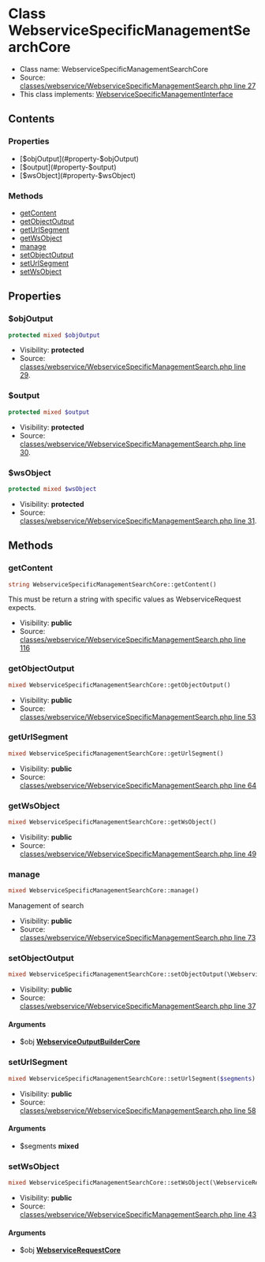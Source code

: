 Class WebserviceSpecificManagementSearchCore
=====================





* Class name: WebserviceSpecificManagementSearchCore
* Source: [classes/webservice/WebserviceSpecificManagementSearch.php line 27](https://github.com/PrestaShop/PrestaShop/blob/1.6.0.12/classes/webservice/WebserviceSpecificManagementSearch.php#L27)
* This class implements: [WebserviceSpecificManagementInterface](interface.WebserviceSpecificManagementInterface.md)

Contents
--------


### Properties

* [$objOutput](#property-$objOutput)
* [$output](#property-$output)
* [$wsObject](#property-$wsObject)

### Methods

* [getContent](#method-getContent)
* [getObjectOutput](#method-getObjectOutput)
* [getUrlSegment](#method-getUrlSegment)
* [getWsObject](#method-getWsObject)
* [manage](#method-manage)
* [setObjectOutput](#method-setObjectOutput)
* [setUrlSegment](#method-setUrlSegment)
* [setWsObject](#method-setWsObject)




Properties
----------


### <a name="property-$objOutput"></a>$objOutput

```php
protected mixed $objOutput
```





* Visibility: **protected**
* Source: [classes/webservice/WebserviceSpecificManagementSearch.php line 29](https://github.com/PrestaShop/PrestaShop/blob/1.6.0.12/classes/webservice/WebserviceSpecificManagementSearch.php#L29).


### <a name="property-$output"></a>$output

```php
protected mixed $output
```





* Visibility: **protected**
* Source: [classes/webservice/WebserviceSpecificManagementSearch.php line 30](https://github.com/PrestaShop/PrestaShop/blob/1.6.0.12/classes/webservice/WebserviceSpecificManagementSearch.php#L30).


### <a name="property-$wsObject"></a>$wsObject

```php
protected mixed $wsObject
```





* Visibility: **protected**
* Source: [classes/webservice/WebserviceSpecificManagementSearch.php line 31](https://github.com/PrestaShop/PrestaShop/blob/1.6.0.12/classes/webservice/WebserviceSpecificManagementSearch.php#L31).


Methods
-------


### <a name="method-getContent"></a>getContent

```php
string WebserviceSpecificManagementSearchCore::getContent()
```

This must be return a string with specific values as WebserviceRequest expects.



* Visibility: **public**
* Source: [classes/webservice/WebserviceSpecificManagementSearch.php line 116](https://github.com/PrestaShop/PrestaShop/blob/1.6.0.12/classes/webservice/WebserviceSpecificManagementSearch.php#L116)




### <a name="method-getObjectOutput"></a>getObjectOutput

```php
mixed WebserviceSpecificManagementSearchCore::getObjectOutput()
```





* Visibility: **public**
* Source: [classes/webservice/WebserviceSpecificManagementSearch.php line 53](https://github.com/PrestaShop/PrestaShop/blob/1.6.0.12/classes/webservice/WebserviceSpecificManagementSearch.php#L53)




### <a name="method-getUrlSegment"></a>getUrlSegment

```php
mixed WebserviceSpecificManagementSearchCore::getUrlSegment()
```





* Visibility: **public**
* Source: [classes/webservice/WebserviceSpecificManagementSearch.php line 64](https://github.com/PrestaShop/PrestaShop/blob/1.6.0.12/classes/webservice/WebserviceSpecificManagementSearch.php#L64)




### <a name="method-getWsObject"></a>getWsObject

```php
mixed WebserviceSpecificManagementSearchCore::getWsObject()
```





* Visibility: **public**
* Source: [classes/webservice/WebserviceSpecificManagementSearch.php line 49](https://github.com/PrestaShop/PrestaShop/blob/1.6.0.12/classes/webservice/WebserviceSpecificManagementSearch.php#L49)




### <a name="method-manage"></a>manage

```php
mixed WebserviceSpecificManagementSearchCore::manage()
```

Management of search



* Visibility: **public**
* Source: [classes/webservice/WebserviceSpecificManagementSearch.php line 73](https://github.com/PrestaShop/PrestaShop/blob/1.6.0.12/classes/webservice/WebserviceSpecificManagementSearch.php#L73)




### <a name="method-setObjectOutput"></a>setObjectOutput

```php
mixed WebserviceSpecificManagementSearchCore::setObjectOutput(\WebserviceOutputBuilderCore $obj)
```





* Visibility: **public**
* Source: [classes/webservice/WebserviceSpecificManagementSearch.php line 37](https://github.com/PrestaShop/PrestaShop/blob/1.6.0.12/classes/webservice/WebserviceSpecificManagementSearch.php#L37)


#### Arguments
* $obj **[WebserviceOutputBuilderCore](class.WebserviceOutputBuilderCore.md)**



### <a name="method-setUrlSegment"></a>setUrlSegment

```php
mixed WebserviceSpecificManagementSearchCore::setUrlSegment($segments)
```





* Visibility: **public**
* Source: [classes/webservice/WebserviceSpecificManagementSearch.php line 58](https://github.com/PrestaShop/PrestaShop/blob/1.6.0.12/classes/webservice/WebserviceSpecificManagementSearch.php#L58)


#### Arguments
* $segments **mixed**



### <a name="method-setWsObject"></a>setWsObject

```php
mixed WebserviceSpecificManagementSearchCore::setWsObject(\WebserviceRequestCore $obj)
```





* Visibility: **public**
* Source: [classes/webservice/WebserviceSpecificManagementSearch.php line 43](https://github.com/PrestaShop/PrestaShop/blob/1.6.0.12/classes/webservice/WebserviceSpecificManagementSearch.php#L43)


#### Arguments
* $obj **[WebserviceRequestCore](class.WebserviceRequestCore.md)**



